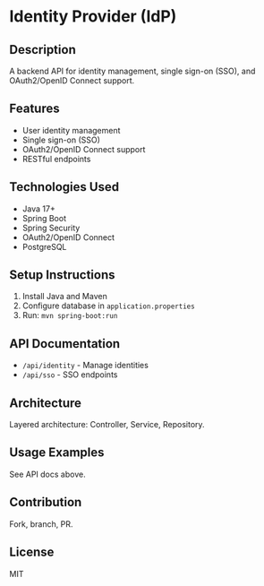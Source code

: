 # Identity Provider (IdP)

## Description
A backend API for identity management, single sign-on (SSO), and OAuth2/OpenID Connect support.

## Features
- User identity management
- Single sign-on (SSO)
- OAuth2/OpenID Connect support
- RESTful endpoints

## Technologies Used
- Java 17+
- Spring Boot
- Spring Security
- OAuth2/OpenID Connect
- PostgreSQL

## Setup Instructions
1. Install Java and Maven
2. Configure database in `application.properties`
3. Run: `mvn spring-boot:run`

## API Documentation
- `/api/identity` - Manage identities
- `/api/sso` - SSO endpoints

## Architecture
Layered architecture: Controller, Service, Repository.

## Usage Examples
See API docs above.

## Contribution
Fork, branch, PR.

## License
MIT
